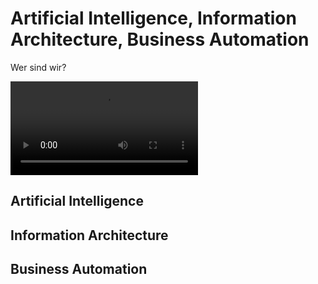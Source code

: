 # Artificial Intelligence, Information Architecture, Business Automation

Wer sind wir?

![type:video](videos/watsonxdata.mp4)

## Artificial Intelligence

## Information Architecture

## Business Automation

